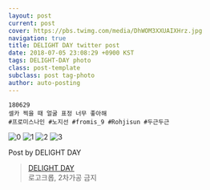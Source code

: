 ```yaml
---
layout: post
current: post
cover: https://pbs.twimg.com/media/DhWOM3XXUAIXHrz.jpg
navigation: true
title: DELIGHT DAY twitter post
date: 2018-07-05 23:08:29 +0900 KST
tags: DELIGHT-DAY photo
class: post-template
subclass: post tag-photo
author: auto-posting
---
```


```  
180629  
셀카 찍을 때 얼굴 표정 너무 좋아해  
#프로미스나인 #노지선 #fromis_9 #Rohjisun #두근두근  

```

![0](https://pbs.twimg.com/media/DhWOM2jX0AA6bTj.jpg)
![1](https://pbs.twimg.com/media/DhWOM2nWsAo10kb.jpg)
![2](https://pbs.twimg.com/media/DhWOM3hWkAYQPSf.jpg)
![3](https://pbs.twimg.com/media/DhWOM3XXUAIXHrz.jpg)


Post by DELIGHT DAY

> [DELIGHT DAY](https://twitter.com/delightday_JS)  
  로고크롭, 2차가공 금지